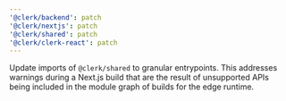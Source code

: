 ```yaml
---
'@clerk/backend': patch
'@clerk/nextjs': patch
'@clerk/shared': patch
'@clerk/clerk-react': patch
---
```


Update imports of `@clerk/shared` to granular entrypoints. This addresses warnings during a Next.js build that are the result of unsupported APIs being included in the module graph of builds for the edge runtime.
